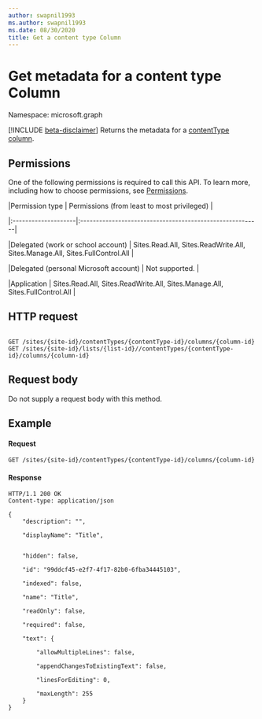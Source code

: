 ```yaml
---
author: swapnil1993
ms.author: swapnil1993
ms.date: 08/30/2020
title: Get a content type Column
---
```


# Get metadata for a content type Column
Namespace: microsoft.graph

[!INCLUDE [beta-disclaimer](../../includes/beta-disclaimer.md)]
Returns the metadata for a [contentType][] [column][columnDefinition].

  

## Permissions

  

One of the following permissions is required to call this API. To learn more, including how to choose permissions, see [Permissions](/graph/permissions_reference.md).

  

|Permission type | Permissions (from least to most privileged) |

|:--------------------|:---------------------------------------------------------|

|Delegated (work or school account) | Sites.Read.All, Sites.ReadWrite.All, Sites.Manage.All, Sites.FullControl.All  |

|Delegated (personal Microsoft account) | Not supported. |

|Application | Sites.Read.All, Sites.ReadWrite.All, Sites.Manage.All, Sites.FullControl.All  |

  

## HTTP request

  

```http

GET /sites/{site-id}/contentTypes/{contentType-id}/columns/{column-id}
GET /sites/{site-id}/lists/{list-id}//contentTypes/{contentType-id}/columns/{column-id}
```

  

## Request body

  

Do not supply a request body with this method.

  

## Example

  

#### Request

  

<!-- { "blockType": "request", "name": "get-column", "scopes": "sites.read.all" } -->

  

```http
GET /sites/{site-id}/contentTypes/{contentType-id}/columns/{column-id}
```

  

#### Response

  

<!-- { "blockType": "response", "@type": "microsoft.graph.columnDefinition", "truncated": true } -->

  

```http
HTTP/1.1 200 OK
Content-type: application/json

{
    "description": "",

    "displayName": "Title",


    "hidden": false,

    "id": "99ddcf45-e2f7-4f17-82b0-6fba34445103",

    "indexed": false,

    "name": "Title",

    "readOnly": false,

    "required": false,

    "text": {

        "allowMultipleLines": false,

        "appendChangesToExistingText": false,

        "linesForEditing": 0,

        "maxLength": 255
    }
}

```

  

[columnDefinition]: ../resources/columnDefinition.md

[list]: ../resources/list.md

[site]: ../resources/site.md

[contentType]: ../resources/contentType.md
  